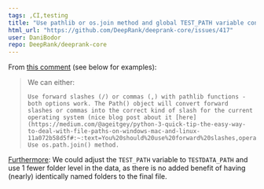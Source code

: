 ```yaml
---
tags: ,CI,testing
title: "Use pathlib or os.join method and global TEST_PATH variable consistently in test modules"
html_url: "https://github.com/DeepRank/deeprank-core/issues/417"
user: DaniBodor
repo: DeepRank/deeprank-core
---
```


From [this comment](https://github.com/DeepRank/deeprank-core/pull/387#pullrequestreview-1372515081) (see below for examples):

> We can either:
> 
>     Use forward slashes (/) or commas (,) with pathlib functions - both options work. The Path() object will convert forward slashes or commas into the correct kind of slash for the current operating system (nice blog post about it [here](https://medium.com/@ageitgey/python-3-quick-tip-the-easy-way-to-deal-with-file-paths-on-windows-mac-and-linux-11a072b58d5f#:~:text=You%20should%20use%20forward%20slashes,operator%20directly%20in%20your%20code.)).
>     Use os.path.join() method.

[Furthermore](https://github.com/DeepRank/deeprank-core/pull/387#issuecomment-1497607201): 
We could adjust the `TEST_PATH` variable to `TESTDATA_PATH` and use 1 fewer folder level in the data, as there is no added benefit of having (nearly) identically named folders to the final file.
